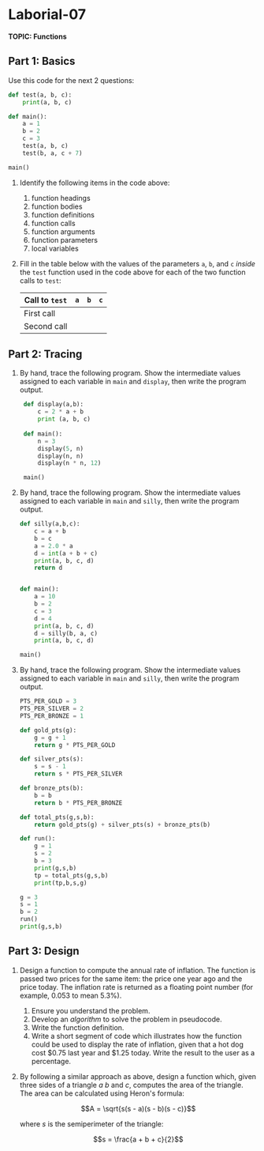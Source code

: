 # Laborial-07

**TOPIC: Functions**

## Part 1: Basics

Use this code for the next 2 questions:

```python
def test(a, b, c):
    print(a, b, c)

def main():
    a = 1
    b = 2
    c = 3
    test(a, b, c)
    test(b, a, c + 7)

main()
```

1. Identify the following items in the code above:

    1. function headings
    2. function bodies
    3. function definitions
    4. function calls
    5. function arguments
    6. function parameters
    7. local variables

2. Fill in the table below with the values of the parameters `a`, `b`, and `c` *inside* the `test` function used in the code above for each of the two function calls to `test`:

    | Call to `test` | `a` | `b` | `c` |
    | -------------- | --- | --- | --- |
    | First call     |     |     |     |
    | Second call    |     |     |     |

## Part 2: Tracing

1. By hand, trace the following program. Show the intermediate values assigned to each variable in `main` and `display`, then write the program output.
   
   ```python
    def display(a,b):
        c = 2 * a + b
        print (a, b, c)
    
    def main():
        n = 3
        display(5, n)
        display(n, n)
        display(n * n, 12)

    main()
    ```

1. By hand, trace the following program. Show the intermediate values assigned to each variable in `main` and `silly`, then write the program output.

    ```python        
    def silly(a,b,c):
        c = a + b
        b = c
        a = 2.0 * a
        d = int(a + b + c)
        print(a, b, c, d)
        return d


    def main():
        a = 10
        b = 2
        c = 3
        d = 4
        print(a, b, c, d)
        d = silly(b, a, c)
        print(a, b, c, d)

    main()
    ```

1. By hand, trace the following program. Show the intermediate values assigned to each variable in `main` and `silly`, then write the program output.

    ```python
    PTS_PER_GOLD = 3
    PTS_PER_SILVER = 2
    PTS_PER_BRONZE = 1

    def gold_pts(g):
        g = g + 1
        return g * PTS_PER_GOLD

    def silver_pts(s):
        s = s - 1
        return s * PTS_PER_SILVER

    def bronze_pts(b):
        b = b
        return b * PTS_PER_BRONZE

    def total_pts(g,s,b):
        return gold_pts(g) + silver_pts(s) + bronze_pts(b)

    def run():
        g = 1
        s = 2
        b = 3
        print(g,s,b)
        tp = total_pts(g,s,b)
        print(tp,b,s,g)

    g = 3
    s = 1
    b = 2
    run()
    print(g,s,b)
    ```

## Part 3: Design 

1. Design a function to compute the annual rate of inflation. The function is passed two prices for the same item: the price one year ago and the price today. The inflation rate is returned as a floating point number (for example, 0.053 to mean 5.3%).
    
    1. Ensure you understand the problem.
    2. Develop an *algorithm* to solve the problem in pseudocode.
    3. Write the function definition.
    4. Write a short segment of code which illustrates how the function could be used to display the rate of inflation, given that a hot dog cost $0.75 last year and $1.25 today. Write the result to the user as a percentage.

2. By following a similar approach as above, design a function which, given three sides of a triangle $a$ $b$ and $c$, computes the area of the triangle. The area can be calculated using Heron's formula:
    
    $$A = \sqrt{s(s - a)(s - b)(s - c)}$$
    
    where $s$ is the semiperimeter of the triangle:
    
    $$s = \frac{a + b + c}{2}$$